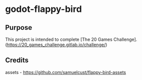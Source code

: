 # godot-flappy-bird

## Purpose
This project is intended to complete [The 20 Games Challenge].(https://20_games_challenge.gitlab.io/challenge/)

## Credits
assets - https://github.com/samuelcust/flappy-bird-assets
